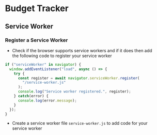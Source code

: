 # Budget Tracker

## Service Worker

### Register a Service Worker

- Check if the browser supports service workers and if it does then add the following code to register your service worker

```javascript
if ("serviceWorker" in navigator) {
  window.addEventListener("load", async () => {
    try {
      const register = await navigator.serviceWorker.register(
        "/service-worker.js"
      );
      console.log("Service worker registered.", register);
    } catch(error) {
      console.log(error.message);
    }
  });
}
```

- Create a service worker file `service-worker.js` to add code for your service worker